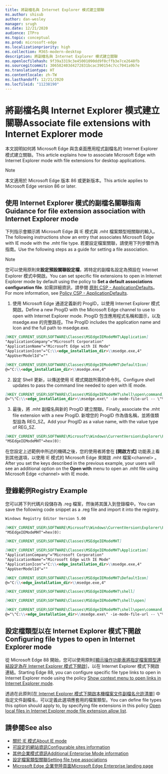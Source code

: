 ```yaml
---
title: 將副檔名與 Internet Explorer 模式建立關聯
ms.author: shisub
author: dan-wesley
manager: srugh
ms.date: 12/21/2020
audience: ITPro
ms.topic: conceptual
ms.prod: microsoft-edge
ms.localizationpriority: high
ms.collection: M365-modern-desktop
description: 將副檔名與 Internet Explorer 模式建立關聯
ms.openlocfilehash: 9f39a3319c3e45001090dd9f0cffb3e7ce2648fb
ms.sourcegitcommit: 306582403d4272831bcac390154c7cc7041a9b7e
ms.translationtype: HT
ms.contentlocale: zh-TW
ms.lasthandoff: 12/21/2020
ms.locfileid: "11238190"
---
```

# <span data-ttu-id="8d50f-103">將副檔名與 Internet Explorer 模式建立關聯</span><span class="sxs-lookup"><span data-stu-id="8d50f-103">Associate file extensions with Internet Explorer mode</span></span>

<span data-ttu-id="8d50f-104">本文說明如何將 Microsoft Edge 與含桌面應用程式副檔名的 Internet Explorer 模式建立關聯。</span><span class="sxs-lookup"><span data-stu-id="8d50f-104">This article explains how to associate Microsoft Edge with Internet Explorer mode with file extensions for desktop applications.</span></span>

> [!NOTE]
> <span data-ttu-id="8d50f-105">本文適用於 Microsoft Edge 版本 86 或更新版本。</span><span class="sxs-lookup"><span data-stu-id="8d50f-105">This article applies to Microsoft Edge version 86 or later.</span></span>

## <span data-ttu-id="8d50f-106">使用 Internet Explorer 模式的副檔名關聯指南</span><span class="sxs-lookup"><span data-stu-id="8d50f-106">Guidance for file extension association with Internet Explorer mode</span></span>

<span data-ttu-id="8d50f-107">下列指示會顯示將 Microsoft Edge 與 IE 模式與 .mht 檔案類型相關聯的輸入。</span><span class="sxs-lookup"><span data-stu-id="8d50f-107">The following instructions show an entry that associates Microsoft Edge with IE mode with the .mht file type.</span></span> <span data-ttu-id="8d50f-108">若要設定檔案關聯，請使用下列步驟作為指南。</span><span class="sxs-lookup"><span data-stu-id="8d50f-108">Use the following steps as a guide for setting a file association.</span></span>

> [!NOTE]
> <span data-ttu-id="8d50f-109">您可以使用原則來**設定預設關聯設定檔**，將特定的副檔名設定為預設在 Internet Explorer 模式中開啟。</span><span class="sxs-lookup"><span data-stu-id="8d50f-109">You can set specific file extensions to open in Internet Explorer mode by default using the policy to **Set a default associations configuration file**.</span></span> <span data-ttu-id="8d50f-110">如需詳細資訊，請參閱 [原則 CSP - ApplicationDefaults](https://docs.microsoft.com/windows/client-management/mdm/policy-csp-applicationdefaults#applicationdefaults-defaultassociationsconfiguration)。</span><span class="sxs-lookup"><span data-stu-id="8d50f-110">For more information, see [Policy CSP - ApplicationDefaults](https://docs.microsoft.com/windows/client-management/mdm/policy-csp-applicationdefaults#applicationdefaults-defaultassociationsconfiguration).</span></span>

1. <span data-ttu-id="8d50f-111">使用 Microsoft Edge 通道定義新的 ProgID，以使用 Internet Explorer 模式開啟。</span><span class="sxs-lookup"><span data-stu-id="8d50f-111">Define a new ProgID with the Microsoft Edge channel to use to open with Internet Explorer mode.</span></span> <span data-ttu-id="8d50f-112">ProgID 包含應用程式名稱和圖示，以及 msedge.exe 的完整路徑。</span><span class="sxs-lookup"><span data-stu-id="8d50f-112">The ProgID includes the application name and Icon and the full path to msedge.exe.</span></span>

```markdown
[HKEY_CURRENT_USER\SOFTWARE\Classes\MSEdgeIEModeMHT\Application]
"ApplicationCompany"="Microsoft Corporation"
"ApplicationName"="Microsoft Edge with IE Mode"
"ApplicationIcon"="C:\\<edge_installation_dir>\\msedge.exe,4"
"AppUserModelId"=""
```

```markdown
[HKEY_CURRENT_USER\SOFTWARE\Classes\MSEdgeIEModeMHT\DefaultIcon]
@="C:\\<edge_installation_dir>\\msedge.exe,4"
```

2. <span data-ttu-id="8d50f-113">設定 Shell 更新，以傳送使用 IE 模式開啟所需的命令列。</span><span class="sxs-lookup"><span data-stu-id="8d50f-113">Configure shell updates to pass the command line needed to open with IE mode.</span></span>

```markdown
[HKEY_CURRENT_USER\SOFTWARE\Classes\MSEdgeIEModeMHT\shell\open\command]
@="\"C:\\<edge_installation_dir>\\msedge.exe\" -ie-mode-file-url -- \"%1\""
```

3. <span data-ttu-id="8d50f-114">最後，將 .mht 副檔名與新的 ProgID 建立關聯。</span><span class="sxs-lookup"><span data-stu-id="8d50f-114">Finally, associate the .mht file extension with a new ProgID.</span></span> <span data-ttu-id="8d50f-115">新增您的 ProgID 作為值名稱，並將值類型設為 REG_SZ。</span><span class="sxs-lookup"><span data-stu-id="8d50f-115">Add your ProgID as a value name, with the value type of REG_SZ.</span></span>

```markdown
[HKEY_CURRENT_USER\SOFTWARE\Microsoft\Windows\CurrentVersion\Explorer\FileExts\.mht\OpenWithProgids]
"MSEdgeIEModeMHT"=hex(0):
```

<span data-ttu-id="8d50f-116">在您設定上述範例中所述的機碼之後，您的使用者將會在 **[開啟方式]** 功能表上看到其他選項，以使用 IE 模式的 Microsoft Edge 來開啟 .mht 檔案\<channel\> 。</span><span class="sxs-lookup"><span data-stu-id="8d50f-116">After you set the keys described in the previous example, your users will see an additional option on the **Open with** menu to open an .mht file using Microsoft Edge \<channel\> with IE mode.</span></span>

## <span data-ttu-id="8d50f-117">登錄範例</span><span class="sxs-lookup"><span data-stu-id="8d50f-117">Registry Example</span></span>

<span data-ttu-id="8d50f-118">您可以將下列代碼片段儲存為 .reg 檔案，然後將其匯入到登錄檔中。</span><span class="sxs-lookup"><span data-stu-id="8d50f-118">You can save the following code snippet as a .reg file and import it into the registry.</span></span>

```markdown
Windows Registry Editor Version 5.00

[HKEY_CURRENT_USER\SOFTWARE\Microsoft\Windows\CurrentVersion\Explorer\FileExts\.mht\OpenWithProgids]
"MSEdgeIEModeMHT"=hex(0):

[HKEY_CURRENT_USER\SOFTWARE\Classes\MSEdgeIEModeMHT]

[HKEY_CURRENT_USER\SOFTWARE\Classes\MSEdgeIEModeMHT\Application]
"ApplicationCompany"="Microsoft Corporation"
"ApplicationName"="Microsoft Edge with IE Mode"
"ApplicationIcon"="C:\\<edge_installation_dir>\\msedge.exe,4"
"AppUserModelId"=""

[HKEY_CURRENT_USER\SOFTWARE\Classes\MSEdgeIEModeMHT\DefaultIcon]
@="C:\\<edge_installation_dir>\\msedge.exe,4"

[HKEY_CURRENT_USER\SOFTWARE\Classes\MSEdgeIEModeMHT\shell]

[HKEY_CURRENT_USER\SOFTWARE\Classes\MSEdgeIEModeMHT\shell\open]

[HKEY_CURRENT_USER\SOFTWARE\Classes\MSEdgeIEModeMHT\shell\open\command]
@="\"C:\\<edge_installation_dir>\\msedge.exe\" -ie-mode-file-url -- \"%1\""

```
## <span data-ttu-id="8d50f-119">設定檔類型以在 Internet Explorer 模式下開啟</span><span class="sxs-lookup"><span data-stu-id="8d50f-119">Configuring file types to open in Internet Explorer mode</span></span>

<span data-ttu-id="8d50f-120">從 Microsoft Edge 88 開始，您可以使用原則[[顯示操作功能表將指定檔案類型連結設定為在 Internet Explorer 模式下開啟]](https://docs.microsoft.com/deployedge/microsoft-edge-policies#show-context-menu-to-open-a-link-in-internet-explorer-mode)，以在 Internet Explorer 模式下開啟連結。</span><span class="sxs-lookup"><span data-stu-id="8d50f-120">Starting Edge 88, you can configure specific file type links to open in Internet Explorer mode using the policy [Show context menu to open links in Internet Explorer mode](https://docs.microsoft.com/deployedge/microsoft-edge-policies#show-context-menu-to-open-a-link-in-internet-explorer-mode).</span></span> 

<span data-ttu-id="8d50f-121">透過在此原則[[在 Internet Explorer 模式下開啟本機檔案文件副檔名允許清單]](https://docs.microsoft.com/deployedge/microsoft-edge-policies#internetexplorerintegrationlocalfileextensionallowlist) 中指定文件副檔名，可以定義此選項應套用的檔案類型。</span><span class="sxs-lookup"><span data-stu-id="8d50f-121">You can define file types this option should apply to, by specifying file extensions in this policy [Open local files in Internet Explorer mode file extension allow list](https://docs.microsoft.com/deployedge/microsoft-edge-policies#internetexplorerintegrationlocalfileextensionallowlist).</span></span> 

## <span data-ttu-id="8d50f-122">請參閱</span><span class="sxs-lookup"><span data-stu-id="8d50f-122">See also</span></span>

- [<span data-ttu-id="8d50f-123">關於 IE 模式</span><span class="sxs-lookup"><span data-stu-id="8d50f-123">About IE mode</span></span>](https://docs.microsoft.com/deployedge/edge-ie-mode)
- [<span data-ttu-id="8d50f-124">可設定的網站資訊</span><span class="sxs-lookup"><span data-stu-id="8d50f-124">Configurable sites information</span></span>](https://docs.microsoft.com/deployedge/edge-learnmore-configurable-sites-ie-mode)
- [<span data-ttu-id="8d50f-125">其他企業模式資訊</span><span class="sxs-lookup"><span data-stu-id="8d50f-125">Additional Enterprise Mode information</span></span>](https://docs.microsoft.com/internet-explorer/ie11-deploy-guide/enterprise-mode-overview-for-ie11)
- [<span data-ttu-id="8d50f-126">設定檔案類型關聯</span><span class="sxs-lookup"><span data-stu-id="8d50f-126">Setting file type associations</span></span>](https://docs.microsoft.com/windows/win32/shell/fa-file-types)
- [<span data-ttu-id="8d50f-127">Microsoft Edge 企業登陸頁面</span><span class="sxs-lookup"><span data-stu-id="8d50f-127">Microsoft Edge Enterprise landing page</span></span>](https://aka.ms/EdgeEnterprise)
